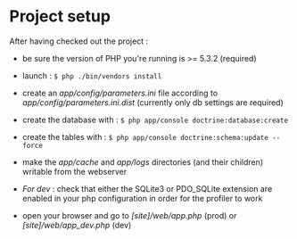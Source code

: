 # Project setup

After having checked out the project :

* be sure the version of PHP you're running is >= 5.3.2 (required)

* launch : `$ php ./bin/vendors install`

* create an *app/config/parameters.ini* file according to *app/config/parameters.ini.dist*
  (currently only db settings are required)

* create the database with : `$ php app/console doctrine:database:create`

* create the tables with : `$ php app/console doctrine:schema:update --force`

* make the *app/cache* and *app/logs* directories (and their children) writable from
  the webserver

* *For dev* : check that either the SQLite3 or PDO_SQLite extension are enabled in your
  php configuration in order for the profiler to work

* open your browser and go to *[site]/web/app.php* (prod) or *[site]/web/app_dev.php* (dev)
